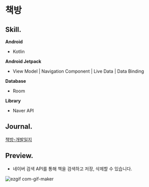
# 책방
## Skill.
**Android**

- Kotlin

**Android Jetpack**

- View Model | Navigation Component | Live Data | Data Binding

**Database**

- Room

**Library**

- Naver API

## Journal.
[책방-개발일지](https://lkjkroil.tistory.com/entry/Android-Kotlin-책방-앱-개발일지-Hilt로-리팩토링)


## Preview.
- 네이버 검색 API를 통해 책을 검색하고 저장, 삭제할 수 있습니다.   

![ezgif com-gif-maker](https://user-images.githubusercontent.com/95920579/150301923-96f5a256-6de7-4817-b746-48b51a7ea3f2.gif)





